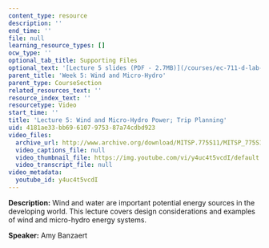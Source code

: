 ```yaml
---
content_type: resource
description: ''
end_time: ''
file: null
learning_resource_types: []
ocw_type: ''
optional_tab_title: Supporting Files
optional_text: '[Lecture 5 slides (PDF - 2.7MB)](/courses/ec-711-d-lab-energy-spring-2011/resources/mitec_711s11_lec05)'
parent_title: 'Week 5: Wind and Micro-Hydro'
parent_type: CourseSection
related_resources_text: ''
resource_index_text: ''
resourcetype: Video
start_time: ''
title: 'Lecture 5: Wind and Micro-Hydro Power; Trip Planning'
uid: 4181ae33-bb69-6107-9753-87a74cdbd923
video_files:
  archive_url: http://www.archive.org/download/MITSP.775S11/MITSP_775S11lec05_300k.mp4
  video_captions_file: null
  video_thumbnail_file: https://img.youtube.com/vi/y4uc4t5vcdI/default.jpg
  video_transcript_file: null
video_metadata:
  youtube_id: y4uc4t5vcdI
---
```


**Description:** Wind and water are important potential energy sources in the developing world. This lecture covers design considerations and examples of wind and micro-hydro energy systems.

**Speaker:** Amy Banzaert



